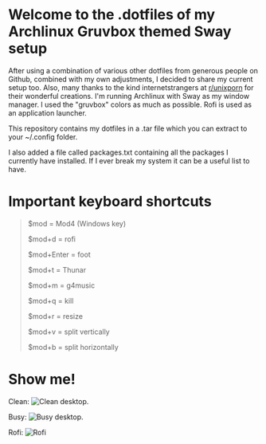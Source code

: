# Welcome to the .dotfiles of my Archlinux Gruvbox themed Sway setup

After using a combination of various other dotfiles from generous people on Github, combined with my own adjustments, I decided to share my current setup too. Also, many thanks to the kind internetstrangers at <A HREF="https://www.reddit.com/r/unixporn/">r/unixporn</A> for their wonderful creations.
I'm running Archlinux with Sway as my window manager. I used the "gruvbox" colors as much as possible.  Rofi is used as an application launcher.

This repository contains my dotfiles in a .tar file which you can extract to your ~/.config folder.

I also added a file called packages.txt containing all the packages I currently have installed.  If I ever break my system it can be a useful list to have.

# Important keyboard shortcuts
> $mod = Mod4 (Windows key)
> 
> $mod+d = rofi
> 
> $mod+Enter = foot
> 
> $mod+t = Thunar
> 
> $mod+m = g4music
> 
> $mod+q = kill
> 
> $mod+r = resize
> 
> $mod+v = split vertically
> 
> $mod+b = split horizontally

# Show me!
Clean:
![Clean desktop.](https://github.com/himselfish/dotfiles/blob/main/desktop_clean.png)

Busy:
![Busy desktop.](https://github.com/himselfish/dotfiles/blob/main/desktop_fake_busy.png)

Rofi:
![Rofi](https://github.com/himselfish/dotfiles/blob/main/desktop_rofi.png)
